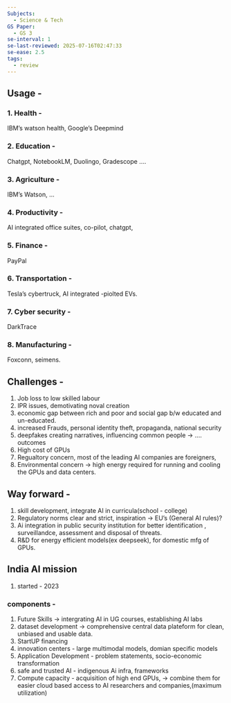 ```yaml
---
Subjects:
  - Science & Tech
GS Paper:
  - GS 3
se-interval: 1
se-last-reviewed: 2025-07-16T02:47:33
se-ease: 2.5
tags:
  - review
---
```

## Usage -

### 1. Health -

IBM’s watson health, Google’s Deepmind

### 2. Education -

Chatgpt, NotebookLM, Duolingo, Gradescope ….

### 3. Agriculture -

IBM’s Watson, …

### 4. Productivity -

AI integrated office suites, co-pilot, chatgpt,

### 5. Finance -

PayPal

### 6. Transportation -

Tesla’s cybertruck, AI integrated -piolted EVs.

### 7. Cyber security -

DarkTrace

### 8. Manufacturing -

Foxconn, seimens.

  

## Challenges -

1. Job loss to low skilled labour
2. IPR issues, demotivating noval creation
3. economic gap between rich and poor and social gap b/w educated and un-educated.
4. increased Frauds, personal identity theft, propaganda, national security
5. deepfakes creating narratives, influencing common people → …. outcomes
6. High cost of GPUs
7. Regualtory concern, most of the leading AI companies are foreigners,
8. Environmental concern → high energy required for running and cooling the GPUs and data centers.

  

## Way forward -

1. skill development, integrate AI in curricula(school - college)
2. Regulatory norms clear and strict, inspiration → EU’s (General AI rules)?
3. Ai integration in public security institution for better identification , surveillandce, assessment and disposal of threats.
4. R&D for energy efficient models(ex deepseek), for domestic mfg of GPUs.

  

## India AI mission

1. started - 2023

### components -

1. Future Skills → intergrating AI in UG courses, establishing AI labs
2. dataset development → comprehensive central data plateform for clean, unbiased and usable data.
3. StartUP financing
4. innovation centers - large multimodal models, domian specific models
5. Application Development - problem statements, socio-economic transformation
6. safe and trusted AI - indigenous Ai infra, frameworks
7. Compute capacity - acquisition of high end GPUs, → combine them for easier cloud based access to AI researchers and companies,(maximum utilization)